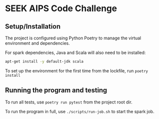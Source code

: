 # SEEK AIPS Code Challenge

## Setup/Installation

The project is configured using Python Poetry to manage the virtual environment and dependencies.

For spark dependencies, Java and Scala will also need to be installed:
```bash
apt-get install -y default-jdk scala
```

To set up the environment for the first time from the lockfile, run `poetry install`

## Running the program and testing

To run all tests, use `poetry run pytest` from the project root dir.

To run the program in full, use `./scripts/run-job.sh` to start the spark job.
